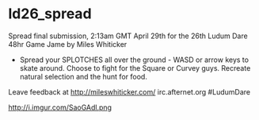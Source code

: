 ld26_spread
===========

Spread final submission, 2:13am GMT April 29th
for the 26th Ludum Dare 48hr Game Jame
by Miles Whiticker

- Spread your SPLOTCHES all over the ground -
WASD or arrow keys to skate around. 
Choose to fight for the Square or Curvey guys. 
Recreate natural selection and the hunt for food. 

Leave feedback at http://mileswhiticker.com/
irc.afternet.org #LudumDare

http://i.imgur.com/SaoGAdl.png
